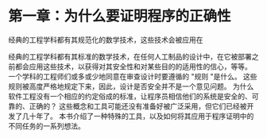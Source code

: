 # 第一章：为什么要证明程序的正确性

经典的工程学科都有其规范化的数学技术，这些技术会被应用在


经典的工程学科都有其标准的数学技术，在任何人工制品的设计中，在它被部署之前都会应用这些技术，以获得对其安全性和对某些目的的适用性的信心，等等。
一个学科的工程师们或多或少地同意在审查设计时要遵循的 "规则 "是什么。
这些规则被高度严格地规定下来，因此，设计是否安全并不是一个意见问题。
为什么软件工程没有一个相应的约定俗成的标准，让程序员相信他们的系统是安全的、可靠的、正确的？
这些概念和工具可能还没有准备好被广泛采用，但它们已经被开发了几十年了。
本书介绍了一种特殊的工具，以及如何将其应用于程序证明中的不同任务的一系列想法。